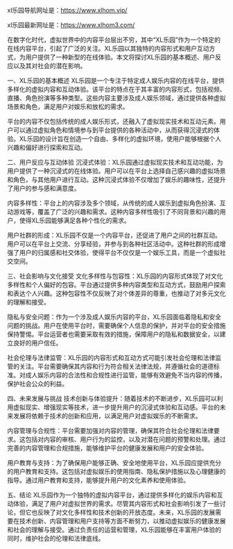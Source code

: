 xl乐园导航网址是：https://www.xlhom.vip/

xl乐园最新网址是：https://www.xlhom3.com/

在数字化时代，虚拟世界中的内容平台层出不穷，其中“XL乐园”作为一个特定的在线内容平台，引起了广泛的关注。XL乐园以其独特的内容形式和用户互动方式，为用户提供了一种新型的在线体验。本文将探讨XL乐园的基本概述、用户反应以及其对社会的潜在影响。

一、XL乐园的基本概述
XL乐园是一个专注于特定成人娱乐内容的在线平台，提供多样化的虚拟内容和互动体验。该平台的特点在于其丰富的内容形式，包括视频、直播、角色扮演等多种类型。这些内容主要涉及成人娱乐领域，通过提供各种虚拟场景和角色，满足用户对娱乐和放松的需求。

平台的内容不仅包括传统的成人娱乐形式，还融入了虚拟现实技术和互动元素。用户可以通过虚拟角色和情境参与到平台提供的各种活动中，从而获得沉浸式的体验。XL乐园的设计旨在创造一个自由、多样化的虚拟环境，使用户能够根据个人兴趣和偏好进行探索和互动。

二、用户反应与互动体验
沉浸式体验：XL乐园通过虚拟现实技术和互动功能，为用户提供了一种沉浸式的在线体验。用户可以在平台上选择自己感兴趣的虚拟场景和角色，与其他用户进行互动。这种沉浸式体验不仅增加了娱乐的趣味性，还提升了用户的参与感和满意度。

内容多样性：平台上的内容涉及多个领域，从传统的成人娱乐到虚拟角色扮演、互动游戏等，覆盖了广泛的兴趣和需求。这种内容多样性吸引了不同背景和兴趣的用户，使得XL乐园能够满足各种个性化的需求。

用户社群的形成：XL乐园不仅是一个内容平台，还促进了用户之间的社群互动。用户可以在平台上交流、分享经验，并参与到各种社区活动中。这种社群的形成增强了用户的归属感和社交体验，使得平台不仅仅是一个娱乐工具，而是一个虚拟社交空间。

三、社会影响与文化接受
文化多样性与包容性：XL乐园的内容形式体现了对文化多样性和个人偏好的包容。平台通过提供多种内容类型和互动方式，鼓励用户探索和表达个人兴趣。这种包容性不仅反映了对个体差异的尊重，也推动了对多元文化的理解和接受。

隐私与安全问题：作为一个涉及成人娱乐内容的平台，XL乐园面临着隐私和安全问题的挑战。用户在使用平台时，需要确保个人信息的保护，并对平台的安全措施保持警惕。平台运营者也需要采取有效的措施，保障用户的隐私和数据安全，以建立良好的用户信任。

社会伦理与法律监管：XL乐园的内容形式和互动方式可能引发社会伦理和法律监管的关注。平台需要确保其内容和行为符合相关法律法规，并遵循社会的道德标准。对成人娱乐内容的合法性和合规性进行监管，能够有效避免不当内容的传播，保护社会公众的利益。

四、未来发展与挑战
技术创新与体验提升：随着技术的不断进步，XL乐园可以利用虚拟现实、增强现实等技术，进一步提升用户的沉浸式体验和互动感。平台的未来发展将依赖于技术的创新和应用，以满足用户对虚拟娱乐的不断需求。

内容管理与合规性：平台需要加强对内容的管理，确保其符合社会伦理和法律要求。这包括对内容的审核、用户行为的监控，以及对潜在问题的预警和处理。通过完善的内容管理和合规措施，能够维护平台的健康发展和用户的安全体验。

用户教育与支持：为了确保用户能够正确、安全地使用平台，XL乐园应提供充分的用户教育和支持。这包括对虚拟娱乐的使用指南、隐私保护措施以及心理健康的指导。通过用户教育和支持，能够提升用户的文化素养和使用体验。

五、结论
XL乐园作为一个独特的虚拟内容平台，通过提供多样化的娱乐内容和互动体验，满足了用户对虚拟世界的需求。尽管其内容形式和社会影响引发了一些讨论，但它也反映了对文化多样性和技术创新的开放态度。未来，XL乐园的发展需要在技术创新、内容管理和用户支持等方面不断努力，以推动虚拟娱乐的健康发展和社会的理解与接受。通过负责任的运营和管理，XL乐园能够在丰富用户体验的同时，维护社会的伦理和法律底线。
